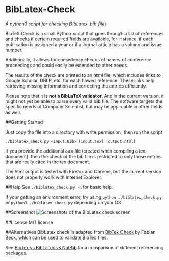 BibLatex-Check
==============
*A python3 script for checking BibLatex .bib files*

BibTeX Check is a small Python script that goes through a list of references and checks if certain required fields are available, for instance, if each publication is assigned a year or if a journal article has a volume and issue number.

Additionally, it allows for consistency checks of names of conference proceedings and could easily be extended to other needs.

The results of the check are printed to an html file, which includes links to Google Scholar, DBLP, etc. for each flawed reference. These links help retrieving missing information and correcting the entries efficiently.

Please note that it is **not a BibLaTeX validator**. And in the current version, it might not yet be able to parse every valid bib file. The software targets the specific needs of Computer Scientist, but may be applicable in other fields as well.

##Getting Started

Just copy the file into a directory with write permission, then run the script

	./biblatex_check.py <input.bib> [input.aux] [output.html]
	
If you provide the additional aux file (created when compiling a tex document), then the check of the bib file is restricted to only those entries that are really cited in the tex document.

The html output is tested with Firefox and Chrome, but the current version does not properly work with Internet Explorer.

##Help
See `./biblatex_check.py -h` for basic help.

If your getting an environment error, try using `python ./biblatex_check.py` or `python3 ./biblatex_check.py` depending on your OS.

##Screenshot
![Screenshots of the BibLatex check screen](/../screenshots/screenshots/checkscreen.png?raw=true "BibLatex Check")

##License
MIT license

##Alternatives
BibLatex check is adapted from [BibTex Check](https://code.google.com/p/bibtex-check/) by Fabian Beck, which can be used to validate BibTex files.

See [BibTex vs BibLaTex vs NatBib](http://tex.stackexchange.com/questions/25701/bibtex-vs-biber-and-biblatex-vs-natbib) for a comparison of different referencing packages.
